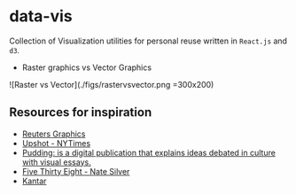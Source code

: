 # data-vis

Collection of Visualization utilities for personal reuse written in `React.js` and `d3`.

- Raster graphics vs Vector Graphics

![Raster vs Vector](./figs/rastervsvector.png =300x200)

## Resources for inspiration

- [Reuters Graphics](https://graphics.reuters.com/)
- [Upshot - NYTimes](https://www.nytimes.com/international/section/upshot)
- [Pudding: is a digital publication that explains ideas debated in culture with visual essays.](https://pudding.cool/)
- [Five Thirty Eight - Nate Silver](https://fivethirtyeight.com/)
- [Kantar](https://www.informationisbeautifulawards.com/)
